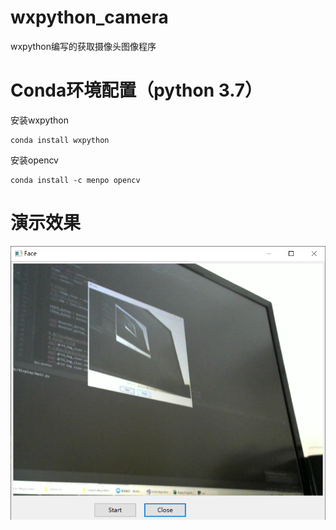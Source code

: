 # wxpython_camera
wxpython编写的获取摄像头图像程序

# Conda环境配置（python 3.7）
安装wxpython
```shell
conda install wxpython
```
安装opencv
```
conda install -c menpo opencv
```

# 演示效果
![screenshot](https://github.com/a2824256/wxpython_camera/blob/master/screenshot1.png)
